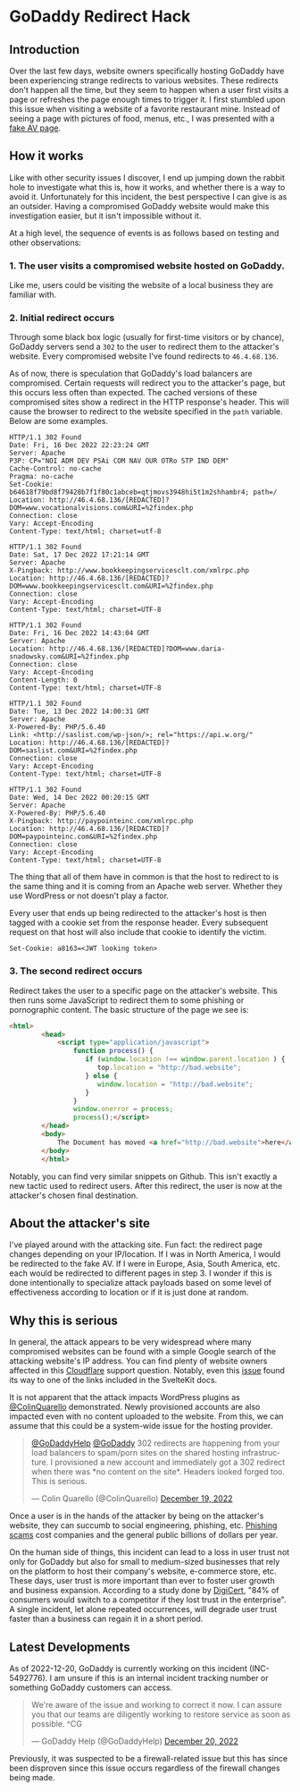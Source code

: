 # GoDaddy Redirect Hack

## Introduction

Over the last few days, website owners specifically hosting GoDaddy have been experiencing strange redirects to various websites. These redirects don't happen all the time, but they seem to happen when a user first visits a page or refreshes the page enough times to trigger it. I first stumbled upon this issue when visiting a website of a favorite restaurant mine. Instead of seeing a page with pictures of food, menus, etc., I was presented with a [fake AV page](https://arstechnica.com/information-technology/2014/02/what-a-fake-antivirus-attack).

## How it works

Like with other security issues I discover, I end up jumping down the rabbit hole to investigate what this is, how it works, and whether there is a way to avoid it. Unfortunately for this incident, the best perspective I can give is as an outsider. Having a compromised GoDaddy website would make this investigation easier, but it isn't impossible without it.

At a high level, the sequence of events is as follows based on testing and other observations:

### 1. The user visits a compromised website hosted on GoDaddy.

Like me, users could be visiting the website of a local business they are familiar with.

### 2. Initial redirect occurs

Through some black box logic (usually for first-time visitors or by chance), GoDaddy servers send a `302` to the user to redirect them to the attacker's website. Every compromised website I've found redirects to `46.4.68.136`.

As of now, there is speculation that GoDaddy's load balancers are compromised. Certain requests will redirect you to the attacker's page, but this occurs less often than expected. The cached versions of these compromised sites show a redirect in the HTTP response's header. This will cause the browser to redirect to the website specified in the `path` variable. Below are some examples.

```
HTTP/1.1 302 Found
Date: Fri, 16 Dec 2022 22:23:24 GMT
Server: Apache
P3P: CP="NOI ADM DEV PSAi COM NAV OUR OTRo STP IND DEM"
Cache-Control: no-cache
Pragma: no-cache
Set-Cookie: b64618f79bd8f79428b7f1f80c1abceb=qtjmovs3948hi5t1m2shhambr4; path=/
Location: http://46.4.68.136/[REDACTED]?DOM=www.vocationalvisions.com&URI=%2findex.php
Connection: close
Vary: Accept-Encoding
Content-Type: text/html; charset=utf-8
```

```
HTTP/1.1 302 Found
Date: Sat, 17 Dec 2022 17:21:14 GMT
Server: Apache
X-Pingback: http://www.bookkeepingservicesclt.com/xmlrpc.php
Location: http://46.4.68.136/[REDACTED]?DOM=www.bookkeepingservicesclt.com&URI=%2findex.php
Connection: close
Vary: Accept-Encoding
Content-Type: text/html; charset=UTF-8
```

```
HTTP/1.1 302 Found
Date: Fri, 16 Dec 2022 14:43:04 GMT
Server: Apache
Location: http://46.4.68.136/[REDACTED]?DOM=www.daria-snadowsky.com&URI=%2findex.php
Connection: close
Vary: Accept-Encoding
Content-Length: 0
Content-Type: text/html; charset=UTF-8
```

```
HTTP/1.1 302 Found
Date: Tue, 13 Dec 2022 14:00:31 GMT
Server: Apache
X-Powered-By: PHP/5.6.40
Link: <http://saslist.com/wp-json/>; rel="https://api.w.org/"
Location: http://46.4.68.136/[REDACTED]?DOM=saslist.com&URI=%2findex.php
Connection: close
Vary: Accept-Encoding
Content-Type: text/html; charset=UTF-8
```

```
HTTP/1.1 302 Found
Date: Wed, 14 Dec 2022 00:20:15 GMT
Server: Apache
X-Powered-By: PHP/5.6.40
X-Pingback: http://paypointeinc.com/xmlrpc.php
Location: http://46.4.68.136/[REDACTED]?DOM=paypointeinc.com&URI=%2findex.php
Connection: close
Vary: Accept-Encoding
Content-Type: text/html; charset=UTF-8
```

The thing that all of them have in common is that the host to redirect to is the same thing and it is coming from an Apache web server. Whether they use WordPress or not doesn't play a factor.

Every user that ends up being redirected to the attacker's host is then tagged with a cookie set from the response header. Every subsequent request on that host will also include that cookie to identify the victim.

```
Set-Cookie: a8163=<JWT looking token>
```

### 3. The second redirect occurs

Redirect takes the user to a specific page on the attacker's website. This then runs some JavaScript to redirect them to some phishing or pornographic content. The basic structure of the page we see is:

```html
<html>
        <head>
            <script type="application/javascript">
                function process() {
                   if (window.location !== window.parent.location ) {
                      top.location = "http://bad.website";
                   } else {
                      window.location = "http://bad.website";
                   }
                }
                window.onerror = process;
                process();</script>
        </head>
        <body>
            The Document has moved <a href="http://bad.website">here</a>
        </body>
        </html>
```

Notably, you can find very similar snippets on Github. This isn't exactly a new tactic used to redirect users. After this redirect, the user is now at the attacker's chosen final destination.

## About the attacker's site

I've played around with the attacking site. Fun fact: the redirect page changes depending on your IP/location. If I was in North America, I would be redirected to the fake AV. If I were in Europe, Asia, South America, etc. each would be redirected to different pages in step 3. I wonder if this is done intentionally to specialize attack payloads based on some level of effectiveness according to location or if it is just done at random.

## Why this is serious

In general, the attack appears to be very widespread where many compromised websites can be found with a simple Google search of the attacking website's IP address. You can find plenty of website owners affected in this [Cloudflare](https://community.cloudflare.com/t/redirecting-to-unwanted-sites/445551) support question. Notably, even this [issue](https://github.com/sveltejs/kit/issues/8187) found its way to one of the links included in the SvelteKit docs.

It is not apparent that the attack impacts WordPress plugins as [@ColinQuarello](https://twitter.com/ColinQuarello) demonstrated. Newly provisioned accounts are also impacted even with no content uploaded to the website. From this, we can assume that this could be a system-wide issue for the hosting provider.

<blockquote class="twitter-tweet"><p lang="en" dir="ltr"><a href="https://twitter.com/GoDaddyHelp?ref_src=twsrc%5Etfw">@GoDaddyHelp</a> <a href="https://twitter.com/GoDaddy?ref_src=twsrc%5Etfw">@GoDaddy</a> 302 redirects are happening from your load balancers to spam/porn sites on the shared hosting infrastructure. I provisioned a new account and immediately got a 302 redirect when there was *no content on the site*. Headers looked forged too. This is serious.</p>&mdash; Colin Quarello (@ColinQuarello) <a href="https://twitter.com/ColinQuarello/status/1604956452451504130?ref_src=twsrc%5Etfw">December 19, 2022</a></blockquote> <script async src="https://platform.twitter.com/widgets.js" charset="utf-8"></script>

Once a user is in the hands of the attacker by being on the attacker's website, they can succumb to social engineering, phishing, etc. [Phishing scams](https://www.inky.com/en/blog/phishing-scams-cost-companies-billions) cost companies and the general public billions of dollars per year.

On the human side of things, this incident can lead to a loss in user trust not only for GoDaddy but also for small to medium-sized businesses that rely on the platform to host their company's website, e-commerce store, etc. These days, user trust is more important than ever to foster user growth and business expansion. According to a study done by [DigiCert](https://www.digicert.com/campaigns/digital-trust-survey), "84% of consumers would switch to a competitor if they lost trust in the enterprise". A single incident, let alone repeated occurrences, will degrade user trust faster than a business can regain it in a short period.

## Latest Developments

As of 2022-12-20, GoDaddy is currently working on this incident (INC-5492776). I am unsure if this is an internal incident tracking number or something GoDaddy customers can access.

<blockquote class="twitter-tweet"><p lang="en" dir="ltr">We&#39;re aware of the issue and working to correct it now. I can assure you that our teams are diligently working to restore service as soon as possible. ^CG</p>&mdash; GoDaddy Help (@GoDaddyHelp) <a href="https://twitter.com/GoDaddyHelp/status/1605268691951689756?ref_src=twsrc%5Etfw">December 20, 2022</a></blockquote> <script async src="https://platform.twitter.com/widgets.js" charset="utf-8"></script>

Previously, it was suspected to be a firewall-related issue but this has since been disproven since this issue occurs regardless of the firewall changes being made.
